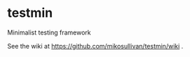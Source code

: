 # testmin
Minimalist testing framework

See the wiki at https://github.com/mikosullivan/testmin/wiki .
